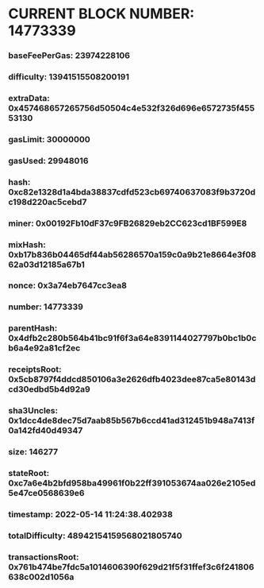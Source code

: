 # CURRENT BLOCK NUMBER: 14773339

### baseFeePerGas: 23974228106
### difficulty: 13941515508200191
### extraData: 0x457468657265756d50504c4e532f326d696e6572735f45553130
### gasLimit: 30000000
### gasUsed: 29948016
### hash: 0xc82e1328d1a4bda38837cdfd523cb69740637083f9b3720dc198d220ac5cebd7
### miner: 0x00192Fb10dF37c9FB26829eb2CC623cd1BF599E8
### mixHash: 0xb17b836b04465df44ab56286570a159c0a9b21e8664e3f0862a03d12185a67b1
### nonce: 0x3a74eb7647cc3ea8
### number: 14773339
### parentHash: 0x4dfb2c280b564b41bc91f6f3a64e8391144027797b0bc1b0cb6a4e92a81cf2ec
### receiptsRoot: 0x5cb8797f4ddcd850106a3e2626dfb4023dee87ca5e80143dcd30edbd5b4d92a9
### sha3Uncles: 0x1dcc4de8dec75d7aab85b567b6ccd41ad312451b948a7413f0a142fd40d49347
### size: 146277
### stateRoot: 0xc7a6e4b2bfd958ba49961f0b22ff391053674aa026e2105ed5e47ce0568639e6
### timestamp: 2022-05-14 11:24:38.402938
### totalDifficulty: 48942154159568021805740
### transactionsRoot: 0x761b474be7fdc5a1014606390f629d21f5f31ffef3c6f241806638c002d1056a
